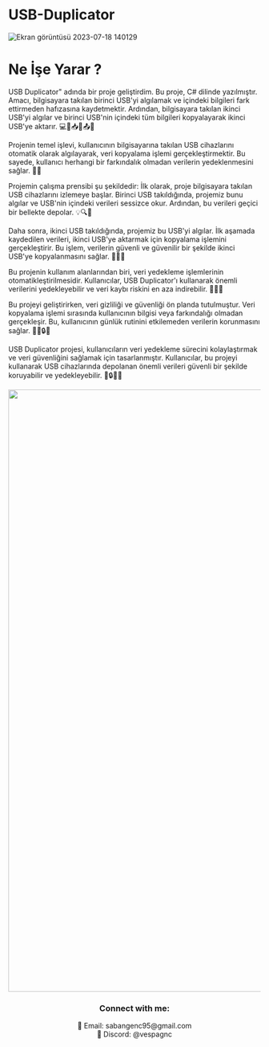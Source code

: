 # USB-Duplicator 
![Ekran görüntüsü 2023-07-18 140129](https://github.com/SabanGnc/USB-Duplicator/assets/139702707/5ff6ca73-bb11-4ebc-b05d-f76fa2b5abbf)

# Ne İşe Yarar ?
USB Duplicator" adında bir proje geliştirdim. Bu proje, C# dilinde yazılmıştır. Amacı, bilgisayara takılan birinci USB'yi algılamak ve içindeki bilgileri fark ettirmeden hafızasına kaydetmektir. Ardından, bilgisayara takılan ikinci USB'yi algılar ve birinci USB'nin içindeki tüm bilgileri kopyalayarak ikinci USB'ye aktarır. 💻🔁📥📂📤🔌

Projenin temel işlevi, kullanıcının bilgisayarına takılan USB cihazlarını otomatik olarak algılayarak, veri kopyalama işlemi gerçekleştirmektir. Bu sayede, kullanıcı herhangi bir farkındalık olmadan verilerin yedeklenmesini sağlar. 🤫💾

Projemin çalışma prensibi şu şekildedir: İlk olarak, proje bilgisayara takılan USB cihazlarını izlemeye başlar. Birinci USB takıldığında, projemiz bunu algılar ve USB'nin içindeki verileri sessizce okur. Ardından, bu verileri geçici bir bellekte depolar. 💡🔍💾

Daha sonra, ikinci USB takıldığında, projemiz bu USB'yi algılar. İlk aşamada kaydedilen verileri, ikinci USB'ye aktarmak için kopyalama işlemini gerçekleştirir. Bu işlem, verilerin güvenli ve güvenilir bir şekilde ikinci USB'ye kopyalanmasını sağlar. 🔄🔁💾

Bu projenin kullanım alanlarından biri, veri yedekleme işlemlerinin otomatikleştirilmesidir. Kullanıcılar, USB Duplicator'ı kullanarak önemli verilerini yedekleyebilir ve veri kaybı riskini en aza indirebilir. 💪📂💾

Bu projeyi geliştirirken, veri gizliliği ve güvenliği ön planda tutulmuştur. Veri kopyalama işlemi sırasında kullanıcının bilgisi veya farkındalığı olmadan gerçekleşir. Bu, kullanıcının günlük rutinini etkilemeden verilerin korunmasını sağlar. 🙅‍♂️🔒💼

USB Duplicator projesi, kullanıcıların veri yedekleme sürecini kolaylaştırmak ve veri güvenliğini sağlamak için tasarlanmıştır. Kullanıcılar, bu projeyi kullanarak USB cihazlarında depolanan önemli verileri güvenli bir şekilde koruyabilir ve yedekleyebilir. 💾🔒👨‍💻


<div align="center">
  <a href="https://github.com/SabanGnc">
    <img src="https://github.com/SabanGnc/SabanGnc/assets/139702707/cc75e47a-eda0-498f-bc38-1a9a3e6ea37c" alt="Github Stats" width="1200">
  </a>
</div>


<h3 align="center">Connect with me:</h3> 
<p align="center">
  📧 Email: sabangenc95@gmail.com<br>
  💬 Discord: @vespagnc<br>
</p>
